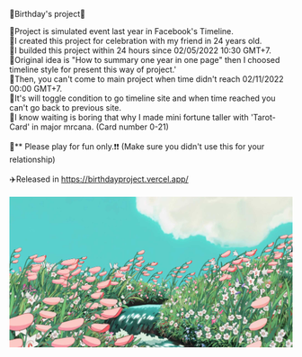 🍰Birthday's project🍰

🔸Project is simulated event last year in Facebook's Timeline.<br>
🔸I created this project for celebration with my friend in 24 years old.<br>
🔸I builded this project within 24 hours since 02/05/2022 10:30 GMT+7.<br>
🔸Original idea is "How to summary one year in one page" then I choosed timeline style for present this way of project.'<br>
🔸Then, you can't come to main project when time didn't reach 02/11/2022 00:00 GMT+7.<br>
🔸It's will toggle condition to go timeline site and when time reached you can't go back to previous site.<br>
🔸I know waiting is boring that why I made mini fortune taller with 'Tarot-Card' in major mrcana. (Card number 0-21)<br>
<br>
📌** Please play for fun only.❗️❗️ (Make sure you didn't use this for your relationship)
<br>
<br>
✈️Released in https://birthdayproject.vercel.app/
<br><br>
![alt text](https://github.com/Yonshisoru/birthdayproject/blob/main/src/img/indexbg.jpg)
